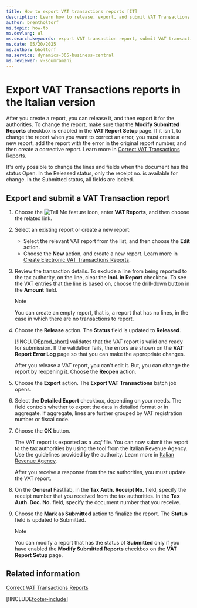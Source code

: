 ```yaml
---
title: How to export VAT transactions reports [IT]
description: Learn how to release, export, and submit VAT Transactions reports to the authorities.
author: brentholtorf
ms.topic: how-to
ms.devlang: al
ms.search.keywords: export VAT transaction report, submit VAT transaction report, release VAT transaction report, Italian version
ms.date: 05/20/2025
ms.author: bholtorf
ms.service: dynamics-365-business-central
ms.reviewer: v-soumramani
---
```


# Export VAT Transactions reports in the Italian version

After you create a report, you can release it, and then export it for the authorities. To change the report, make sure that the **Modify Submitted Reports** checkbox is enabled in the **VAT Report Setup** page. If it isn't, to change the report when you want to correct an error, you must create a new report, add the report with the error in the original report number, and then create a corrective report. Learn more in [Correct VAT Transactions Reports](how-to-correct-vat-transactions-reports.md).  

It's only possible to change the lines and fields when the document has the status Open. In the Released status, only the receipt no. is available for change. In the Submitted status, all fields are locked.  

## Export and submit a VAT Transaction report  

1. Choose the ![Tell Me feature](../../media/ui-search/search_small.png "Tell me what you want to do") icon, enter **VAT Reports**, and then choose the related link.  
1. Select an existing report or create a new report:  

    - Select the relevant VAT report from the list, and then choose the **Edit** action.  
    - Choose the **New** action, and create a new report. Learn more in [Create Electronic VAT Transactions Reports](how-to-create-electronic-vat-transactions-reports.md).  

1. Review the transaction details. To exclude a line from being reported to the tax authority, on the line, clear the **Incl. in Report** checkbox. To see the VAT entries that the line is based on, choose the drill-down button in the **Amount** field.

    > [!NOTE]  
    > You can create an empty report, that is, a report that has no lines, in the case in which there are no transactions to report.  

1. Choose the **Release** action. The **Status** field is updated to **Released**.  

   [!INCLUDE[prod_short](../../includes/prod_short.md)] validates that the VAT report is valid and ready for submission. If the validation fails, the errors are shown on the **VAT Report Error Log** page so that you can make the appropriate changes.  

   After you release a VAT report, you can't edit it. But, you can change the report by reopening it. Choose the **Reopen** action.  

1. Choose the **Export** action. The **Export VAT Transactions** batch job opens.  
1. Select the **Detailed Export** checkbox, depending on your needs. The field controls whether to export the data in detailed format or in aggregate. If aggregate, lines are further grouped by VAT registration number or fiscal code.  
1. Choose the **OK** button.

   The VAT report is exported as a *.ccf* file. You can now submit the report to the tax authorities by using the tool from the Italian Revenue Agency. Use the guidelines provided by the authority. Learn more in [Italian Revenue Agency](https://go.microsoft.com/fwlink/?LinkID=206524).  

   After you receive a response from the tax authorities, you must update the VAT report.  

1. On the **General** FastTab, in the **Tax Auth. Receipt No.** field, specify the receipt number that you received from the tax authorities. In the **Tax Auth. Doc. No.** field, specify the document number that you receive.  
1. Choose the **Mark as Submitted** action to finalize the report. The **Status** field is updated to Submitted.  

    > [!NOTE]  
    > You can modify a report that has the status of **Submitted** only if you have enabled the **Modify Submitted Reports** checkbox on the **VAT Report Setup** page.  

## Related information

[Correct VAT Transactions Reports](how-to-correct-vat-transactions-reports.md)

[!INCLUDE[footer-include](../../includes/footer-banner.md)]
